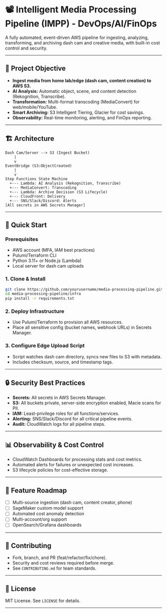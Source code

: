 # 📽️ Intelligent Media Processing Pipeline (IMPP) - DevOps/AI/FinOps

A fully automated, event-driven AWS pipeline for ingesting, analyzing, transforming, and archiving dash cam and creative media, with built-in cost control and security.

---

## 🎯 Project Objective

- **Ingest media from home lab/edge (dash cam, content creation) to AWS S3.**
- **AI Analysis:** Automatic object, scene, and content detection (Rekognition, Transcribe).
- **Transformation:** Multi-format transcoding (MediaConvert) for web/mobile/YouTube.
- **Smart Archiving:** S3 Intelligent Tiering, Glacier for cost savings.
- **Observability:** Real-time monitoring, alerting, and FinOps reporting.

---

## 🏗️ Architecture

```
Dash Cam/Server --> S3 (Ingest Bucket)
    |
    v
EventBridge (S3:ObjectCreated)
    |
    v
Step Functions State Machine
  +--- Lambda: AI Analysis (Rekognition, Transcribe)
  +--- MediaConvert: Transcoding
  +--- Lambda: Archive Decision (S3 Lifecycle)
  +--- CloudFront: Delivery
  +--- SNS/Slack/Discord: Alerts
[All secrets in AWS Secrets Manager]
```

---

## 🚀 Quick Start

### Prerequisites

- AWS account (MFA, IAM best practices)
- Pulumi/Terraform CLI
- Python 3.11+ or Node.js (Lambda)
- Local server for dash cam uploads

### 1. Clone & Install

```bash
git clone https://github.com/yourusername/media-processing-pipeline.git
cd media-processing-pipeline/infra
pip install -r requirements.txt
```

### 2. Deploy Infrastructure

- Use Pulumi/Terraform to provision all AWS resources.
- Place all sensitive config (bucket names, webhook URLs) in Secrets Manager.

### 3. Configure Edge Upload Script

- Script watches dash cam directory, syncs new files to S3 with metadata.
- Includes checksum, source, and timestamp tags.

---

## 🔒 Security Best Practices

- **Secrets:** All secrets in AWS Secrets Manager.
- **S3:** All buckets private, server-side encryption enabled, Macie scans for PII.
- **IAM:** Least-privilege roles for all functions/services.
- **Alerting:** SNS/Slack/Discord for all critical pipeline events.
- **Audit:** CloudWatch logs for all pipeline steps.

---

## 📊 Observability & Cost Control

- CloudWatch Dashboards for processing stats and cost metrics.
- Automated alerts for failures or unexpected cost increases.
- S3 lifecycle policies for cost-effective storage.

---

## 🛂 Feature Roadmap

- [ ] Multi-source ingestion (dash cam, content creator, phone)
- [ ] SageMaker custom model support
- [ ] Automated cost anomaly detection
- [ ] Multi-account/org support
- [ ] OpenSearch/Grafana dashboards

---

## 🤝 Contributing

- Fork, branch, and PR (feat/refactor/fix/chore).
- Security and cost reviews required before merge.
- See `CONTRIBUTING.md` for team standards.

---

## 📄 License

MIT License. See `LICENSE` for details.

---
